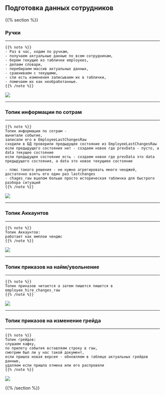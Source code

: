 ## Подготовка данных сотрудников
{{% section %}}

### Ручки

---

    {{% note %}}
    - Раз в час, ходим по ручкам,
    - получаем актуальные данные по всем сотрудникам, 
    - берем текущие из таблички employees, 
    - делаем словари,
    - перебираем массив актуальных данных, 
    - сравниваем с текущими, 
    - сли есть изменения записываем их в таблички, 
    - помечаем их как необработанные.
    {{% /note %}}

![](/images/data/diagrams/staff-core/FillChangesFlowHandlers.svg)

---

### Топик информации по сотрам

---

    {{% note %}}
    Топик информации по сотрам - 
    вычитали событие,
    записали его в EmployeeLastChangesRaw
    сходили в БД проверили предыдущее состояние из EmployeeLastChangesRaw
    если предыдущего состояния нет - создаем новое где prevData - пусто, а data текущее состояние
    если предыдущее состояние есть - создаем новое где prevData это data предыдущего состояния, а data это новое текущиее состояние
    
    - плюс такого решения - не нужно агрегировать много ченджей, достаточно взять его один раз lastchanges
    - chages_raw вцелом больше просто историческая табличка для быстрого разбора ситуаций
    {{% /note %}}

![](/images/data/diagrams/staff-core/FillChangesFlowEmployeeTopic.svg)

---

### Топик Аккаунтов

---

    {{% note %}}
    Топик Аккаунтов:
    работает как емплои ченджс
    {{% /note %}}

![](/images/data/diagrams/staff-core/FillChangesFlowAccountsTopic.svg)

---

### Топик приказов на найм/увольнение

---

    {{% note %}}
    Топик приказов читается а затем пишется пишется в employee_hire_changes_raw 
    {{% /note %}}

![](/images/data/diagrams/staff-core/FillChangesFlowHireOrdersTopic.svg)

---

### Топик приказов на изменение грейда

---
    
    {{% note %}}
    Топик грейдов:
    слушаем кафку, 
    по прилету события вставляем строку в raw, 
    смотрим был ли у нас такой документ, 
    если пришла новая версия - обновляем в таблице актуальных грейдов данные, 
    удаляем если пришла отмена или его распровели
    {{% /note %}}

![](/images/data/diagrams/staff-core/FillChangesFlowGradeOrdersTopic.svg)

{{% /section %}}
